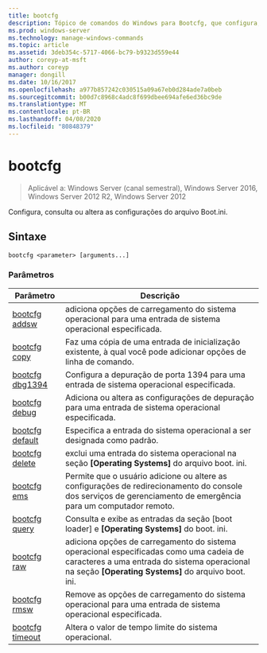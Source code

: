 ```yaml
---
title: bootcfg
description: Tópico de comandos do Windows para Bootcfg, que configura, consulta ou altera as configurações do arquivo boot. ini.
ms.prod: windows-server
ms.technology: manage-windows-commands
ms.topic: article
ms.assetid: 3deb354c-5717-4066-bc79-b9323d559e44
author: coreyp-at-msft
ms.author: coreyp
manager: dongill
ms.date: 10/16/2017
ms.openlocfilehash: a977b857242c030515a09a67eb0d284ade7a0beb
ms.sourcegitcommit: b00d7c8968c4adc8f699dbee694afe6ed36bc9de
ms.translationtype: MT
ms.contentlocale: pt-BR
ms.lasthandoff: 04/08/2020
ms.locfileid: "80848379"
---
```

# <a name="bootcfg"></a>bootcfg

>Aplicável a: Windows Server (canal semestral), Windows Server 2016, Windows Server 2012 R2, Windows Server 2012

Configura, consulta ou altera as configurações do arquivo Boot.ini.

## <a name="syntax"></a>Sintaxe

```  
bootcfg <parameter> [arguments...]  
```

### <a name="parameters"></a>Parâmetros

|Parâmetro|Descrição|  
|-------|--------|  
|[bootcfg addsw](bootcfg-addsw.md)|adiciona opções de carregamento do sistema operacional para uma entrada de sistema operacional especificada.|  
|[bootcfg copy](bootcfg-copy.md)|Faz uma cópia de uma entrada de inicialização existente, à qual você pode adicionar opções de linha de comando.|  
|[bootcfg dbg1394](bootcfg-dbg1394.md)|Configura a depuração de porta 1394 para uma entrada de sistema operacional especificada.|  
|[bootcfg debug](bootcfg-debug.md)|Adiciona ou altera as configurações de depuração para uma entrada de sistema operacional especificada.|  
|[bootcfg default](bootcfg-default.md)|Especifica a entrada do sistema operacional a ser designada como padrão.|  
|[bootcfg delete](bootcfg-delete.md)|exclui uma entrada do sistema operacional na seção **[Operating Systems]** do arquivo boot. ini.|  
|[bootcfg ems](bootcfg-ems.md)|Permite que o usuário adicione ou altere as configurações de redirecionamento do console dos serviços de gerenciamento de emergência para um computador remoto.|  
|[bootcfg query](bootcfg-query.md)|Consulta e exibe as entradas da seção [boot loader] e **[Operating Systems]** do boot. ini.|  
|[bootcfg raw](bootcfg-raw.md)|adiciona opções de carregamento do sistema operacional especificadas como uma cadeia de caracteres a uma entrada do sistema operacional na seção **[Operating Systems]** do arquivo boot. ini.|  
|[bootcfg rmsw](bootcfg-rmsw.md)|Remove as opções de carregamento do sistema operacional para uma entrada de sistema operacional especificada.|  
|[bootcfg timeout](bootcfg-timeout.md)|Altera o valor de tempo limite do sistema operacional.|  
